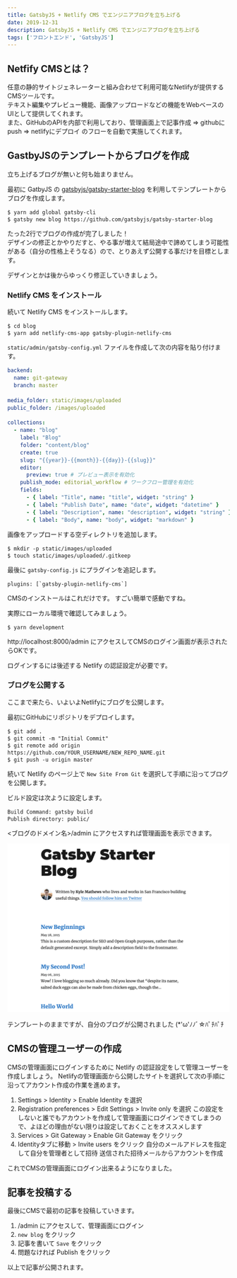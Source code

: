 ```yaml
---
title: GatsbyJS + Netlify CMS でエンジニアブログを立ち上げる
date: 2019-12-31
description: GatsbyJS + Netlify CMS でエンジニアブログを立ち上げる
tags: ['フロントエンド', 'GatsbyJS']
---
```

## Netfify CMSとは？

任意の静的サイトジェネレーターと組み合わせて利用可能なNetlifyが提供するCMSツールです。\
テキスト編集やプレビュー機能、画像アップロードなどの機能をWebベースのUIとして提供してくれます。\
また、GitHubのAPIを内部で利用しており、管理画面上で記事作成 => githubにpush => netlifyにデプロイ のフローを自動で実施してくれます。

## GastbyJSのテンプレートからブログを作成

立ち上げるブログが無いと何も始まりません。

最初に GatbyJS の [gatsbyjs/gatsby-starter-blog](https://github.com/gatsbyjs/gatsby-starter-blog) を利用してテンプレートからブログを作成します。

```shell
$ yarn add global gatsby-cli
$ gatsby new blog https://github.com/gatsbyjs/gatsby-starter-blog
```

たった2行でブログの作成が完了しました！\
デザインの修正とかやりだすと、やる事が増えて結局途中で諦めてしまう可能性がある（自分の性格上そうなる）ので、とりあえず公開する事だけを目標とします。  

デザインとかは後からゆっくり修正していきましょう。

### Netlify CMS をインストール

続いて Netlify CMS をインストールします。

```shell
$ cd blog
$ yarn add netlify-cms-app gatsby-plugin-netlify-cms
```

`static/admin/gatsby-config.yml` ファイルを作成して次の内容を貼り付けます。

```yaml
backend:
  name: git-gateway
  branch: master

media_folder: static/images/uploaded
public_folder: /images/uploaded

collections:
  - name: "blog"
    label: "Blog"
    folder: "content/blog"
    create: true
    slug: "{{year}}-{{month}}-{{day}}-{{slug}}"
    editor:
      preview: true # プレビュー表示を有効化
    publish_mode: editorial_workflow # ワークフロー管理を有効化
    fields:
      - { label: "Title", name: "title", widget: "string" }
      - { label: "Publish Date", name: "date", widget: "datetime" }
      - { label: "Description", name: "description", widget: "string" }
      - { label: "Body", name: "body", widget: "markdown" }
```

画像をアップロードする空ディレクトリを追加します。

```shell
$ mkdir -p static/images/uploaded
$ touch static/images/uploaded/.gitkeep
```

最後に `gatsby-config.js` にプラグインを追記します。

```
plugins: [`gatsby-plugin-netlify-cms`]
```

CMSのインストールはこれだけです。 すごい簡単で感動ですね。

実際にローカル環境で確認してみましょう。

```
$ yarn development
```

http://localhost:8000/admin にアクセスしてCMSのログイン画面が表示されたらOKです。 

ログインするには後述する Netlify の認証設定が必要です。

### ブログを公開する

ここまで来たら、いよいよNetlifyにブログを公開します。

最初にGitHubにリポジトリをデプロイします。

```shell
$ git add .
$ git commit -m "Initial Commit"
$ git remote add origin https://github.com/YOUR_USERNAME/NEW_REPO_NAME.git
$ git push -u origin master
```

続いて Netlify のページ上で `New Site From Git` を選択して手順に沿ってブログを公開します。

ビルド設定は次ように設定します。

```
Build Command: gatsby build
Publish directory: public/
```

<ブログのドメイン名>/admin にアクセスすれば管理画面を表示できます。

![](./blog-template.png)

テンプレートのままですが、自分のブログが公開されました (*'ω'ﾉﾉﾞ☆ﾊﾟﾁﾊﾟﾁ

## CMSの管理ユーザーの作成

CMSの管理画面にログインするために Netlify の認証設定をして管理ユーザーを作成しましょう。 Netlifyの管理画面から公開したサイトを選択して次の手順に沿ってアカウント作成の作業を進めます。

1. Settings > Identity > Enable Identity を選択
2. Registration preferences > Edit Settings > Invite only を選択 この設定をしないと誰でもアカウントを作成して管理画面にログインできてしまうので、よほどの理由がない限りは設定しておくことをオススメします
3. Services > Git Gateway > Enable Git Gateway をクリック
4. Identityタブに移動 > Invite users をクリック 自分のメールアドレスを指定して自分を管理者として招待 送信された招待メールからアカウントを作成

これでCMSの管理画面にログイン出来るようになりました。

## 記事を投稿する

最後にCMSで最初の記事を投稿していきます。

1. /admin にアクセスして、管理画面にログイン
2. `new blog` をクリック
3. 記事を書いて `Save` をクリック
4. 問題なければ Publish をクリック

以上で記事が公開されます。
